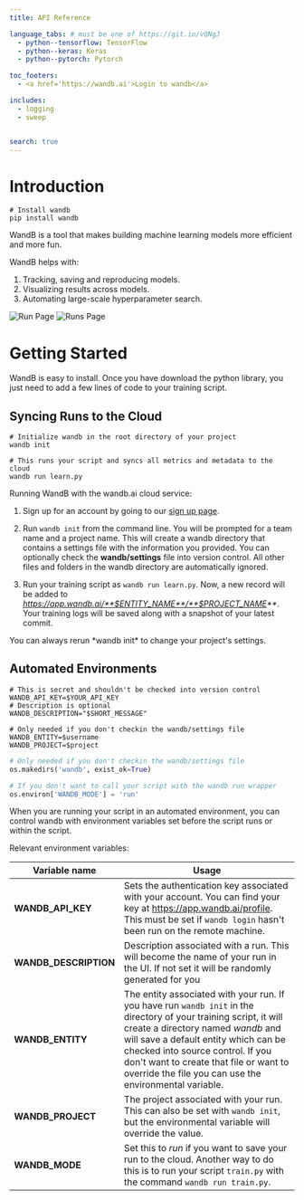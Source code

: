 ```yaml
---
title: API Reference

language_tabs: # must be one of https://git.io/vQNgJ
  - python--tensorflow: TensorFlow
  - python--keras: Keras
  - python--pytorch: Pytorch

toc_footers:
  - <a href='https://wandb.ai'>Login to wandb</a>

includes:
  - logging
  - sweep


search: true
---
```


# Introduction
```shell
# Install wandb
pip install wandb
```

WandB is a tool that makes building machine learning models more efficient and more fun.

WandB helps with:

1.  Tracking, saving and reproducing models.  
2.  Visualizing results across models.
3.  Automating large-scale hyperparameter search.

![Run Page](run-page.png)
![Runs Page](runs-tracking.png)

# Getting Started

WandB is easy to install.  Once you have download the python library, you just need to add a few lines of code to your training script.

<!---
WandB can be run locally or used as a cloud service.  Either way integrating wandb is pretty simple.  You can see some example learning code with integrations using Pytorch, Keras and TensorFlow at <https://github.com/wandb/examples>.

## Running Locally

> Near the top of your training script add our initialization code:

```python
# Inside my model training code
import wandb
run = wandb.init()

config = run.config 
config.dropout = 0.2
config.hidden_layer_size = 128

# Run my training code
my_train_loop()
```

```shell
# Run your script normally from the commandline
python learn.py
```

Running WandB locally:

1. Add the line `run = wandb.init()` line near the top of your training script
2. From the commandline run `wandb board` from the same directory you ran your training script. 
3. Save configuration parameters in `run.config`, save output to `run.history` and save models to `run.dir`
-->


## Syncing Runs to the Cloud

```shell
# Initialize wandb in the root directory of your project
wandb init
```

```shell
# This runs your script and syncs all metrics and metadata to the cloud
wandb run learn.py
```


Running WandB with the wandb.ai cloud service:

1. Sign up for an account by going to our [sign up page](https://app.wandb.ai/login?invited).
2. Run `wandb init` from the command line.  You will be prompted for a team name and a project name.  This will create a
wandb directory that contains a settings file with the information you provided.  You can optionally check the **wandb/settings** file 
into version control.  All other files and folders in the wandb directory are automatically ignored.

3. Run your training script as `wandb run learn.py`.  Now, a new record will
be added to _https://app.wandb.ai/**$ENTITY_NAME**/**$PROJECT_NAME**_.  Your training logs will be saved along with a snapshot of your latest commit.

<aside class="notice">
You can always rerun *wandb init* to change your project's settings.
</aside>

## Automated Environments

```shell
# This is secret and shouldn't be checked into version control
WANDB_API_KEY=$YOUR_API_KEY
# Description is optional
WANDB_DESCRIPTION="$SHORT_MESSAGE"
```

```shell
# Only needed if you don't checkin the wandb/settings file
WANDB_ENTITY=$username
WANDB_PROJECT=$project
```

```python
# Only needed if you don't checkin the wandb/settings file
os.makedirs('wandb', exist_ok=True)
```

```python
# If you don't want to call your script with the wandb run wrapper
os.environ['WANDB_MODE'] = 'run'
```

When you are running your script in an automated environment, you can control wandb with environment variables set before the script runs or within the script.

Relevant environment variables:

Variable name | Usage
------------- | -----
**WANDB_API_KEY** | Sets the authentication key associated with your account.  You can find your key at <https://app.wandb.ai/profile>.  This must be set if `wandb login` hasn't been run on the remote machine.
**WANDB_DESCRIPTION** | Description associated with a run.  This will become the name of your run in the UI.  If not set it will be randomly generated for you
**WANDB_ENTITY** | The entity associated with your run.  If you have run `wandb init` in the directory of your training script, it will create a directory named *wandb* and will save a default entity which can be checked into source control.  If you don't want to create that file or want to override the file you can use the environmental variable.
**WANDB_PROJECT** | The project associated with your run.  This can also be set with `wandb init`, but the environmental variable will override the value.
**WANDB_MODE** | Set this to *run* if you want to save your run to the cloud.  Another way to do this is to run your script `train.py` with the command `wandb run train.py`.

